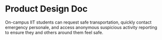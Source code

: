 # Product Design Doc

On-campus IIT students can request safe transportation, quickly contact emergency personale, and access anonymous suspicious activity reporting to ensure they and others around them feel safe.


